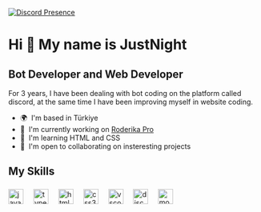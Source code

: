 [![Discord Presence](https://lanyard.cnrad.dev/api/692484729722765474)](https://discord.com/users/692484729722765474)

Hi 👋 My name is JustNight
==========================

Bot Developer and Web Developer
-------------------------------

For 3 years, I have been dealing with bot coding on the platform called discord, at the same time I have been improving myself in website coding.

*   🌍  I'm based in Türkiye
*   🚀  I'm currently working on [Roderika Pro](http://roderikapro.com.tr/)
*   🧠  I'm learning HTML and CSS
*   🤝  I'm open to collaborating on insteresting projects

My Skills
-------------------------------
###

<div align="left">
  <img src="https://cdn.jsdelivr.net/gh/devicons/devicon/icons/javascript/javascript-original.svg" height="30" alt="javascript logo"  />
  <img width="12" />
  <img src="https://cdn.jsdelivr.net/gh/devicons/devicon/icons/typescript/typescript-original.svg" height="30" alt="typescript logo"  />
  <img width="12" />
  <img src="https://cdn.jsdelivr.net/gh/devicons/devicon/icons/html5/html5-original.svg" height="30" alt="html5 logo"  />
  <img width="12" />
  <img src="https://cdn.jsdelivr.net/gh/devicons/devicon/icons/css3/css3-original.svg" height="30" alt="css3 logo"  />
  <img width="12" />
  <img src="https://cdn.jsdelivr.net/gh/devicons/devicon/icons/vscode/vscode-original.svg" height="30" alt="vscode logo"  />
  <img width="12" />
  <img src="https://cdn.jsdelivr.net/gh/devicons/devicon/icons/discordjs/discordjs-original.svg" height="30" alt="discordjs logo"  />
  <img width="12" />
  <img src="https://cdn.jsdelivr.net/gh/devicons/devicon/icons/mongodb/mongodb-original.svg" height="30" alt="mongodb logo"  />
</div>

###
